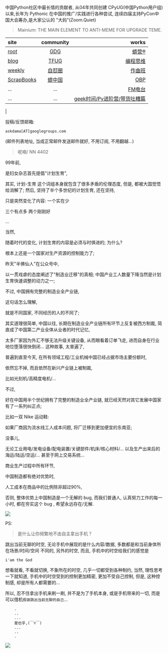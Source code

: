 中国Python社区中最长情的贡献者, 从04年共同创建 CPyUG(中国Python用户组)以来,长年为 Pythonic 在中国的推广/实践进行各种尝试, 连续四届主持PyCon中国大会筹办,是大家公认的 "大妈"(Zoom.Quiet)

> Mainium: THE MAIN ELEMENT TO ANTI-MEME FOR UPGRADE TEME.

| site | community | works |
| :-----| :----: | ----: |
| [root](http://zoomquiet.io/) | [GDG](https://blog.zhgdg.org/) | [蟒营®](https://doc.101.camp/) |
| [blog](https://blog.zoomquiet.io/pages/zoomquiet.html) | [TFUG](http://zh.tfug.world/) | [编程思维](https://py.101.camp/) |
| [weekly](http://weekly.pychina.org/) | [自怼圈](https://du.101.camp/) | [作曲班](https://mu.101.camp/) |
| [ScrapBooks](https://zoomquiet.io/collection.html) | [蟒中国](https://pychina.org/) | [OBP](https://zoomquiet.io/obp/index.html) |
| ... | ... | [FM电台](https://fm.101.camp/) |
| ... | ... | [geek时间/Py进阶营/带货吐糟篇](https://fm.101.camp/2020/geek2py-dama.html) 
 |


投稿/反馈邮箱:

    askdama[AT]googlegroups.com

(邮件列表地址, 
当成正常邮件发送邮件就好, 不用订阅, 不用翻越...)


> 呢喃/ NN 4402



99年前,

是妇女杂志首先提倡"计划生育",

其实,
计划-生育
这个词组本身就包含了很多矛盾的伦理态度,
但是,
都被大国觉悟给消解了;
然后,
坚持了半个多世纪的计划生育,
还在坚持,

只是突然变化了内容:
一个实在少

三个有点多
两个刚刚好

...

当然,

随着时代的变化,
计划生育的内容是必须与时俱进的;
为什么?

根本上还是一个国家对生产资源的控制能力了;

昨天"半佛仙人"在公众号中,

以一贯戏虐的态度阐述了"制造业迁移"的真相;
中国产业工人数量下降当然是计划生育快速调整的动力之一;

不过,
中国拥有完整的制造业全产业链,

这句话怎么理解,

就是不同国家,
不同经历的人的不同了;


其实道理很简单,
中国以往,
长期在制造业全产业链所有环节上反复被西方制裁,
简直成了中国第二产业全体从业者的时代记忆,

太多厂家因为外汇不够无法升级关键设备,
从而眼看着订单飞走,
进而自身在行业地位堕落很快倒闭...
这种故事,
太普遍了,

普遍到直至今天,
在所有领域工程/工业机械中国已经占据市场主要份额时,

依然忘不掉,
而且依然在新兴产业链上被制裁,

比如光刻机/高精度电机/...

不过,

好在中国用半个世纪拥有了完整的制造业全产业链,
就已经天然对其它发展中国家有了一系列纠正点;

比如一双 Nike 运动鞋:

如果厂商因为流水线工人成本问题,
将厂迁移到更加便宜的东南亚;

没事儿,

无论工业用电/发电设备/配电装置/关键部件/机床/核心材料/...
以及生产出来后的海运/陆运/空运/...
甚至于网上交易系统...

商业生产过程中所有环节,

中国制造都有绝对优势时,

人工成本在商品中的比例除非超过90%,

否则,
整体优势上中国制造是一个无解的 bug,
而我们普通人,
认真努力工作的每一小时,
都在夯实这个 bug ,
希望永远存在/无解.





![](http://ydlj.zoomquiet.top/ipic/2021-06-06-zq42-today-card-2106.007.jpeg)



PS:
> 是什么让你频繁地不由自主拿出手机？

跳出当前无聊的时空,
无论手机中展现的是什么内容/数据,
多数都是和当前身体所在场景/时间/空间 不同的,
另外的时空,
而且, 手机中的时空给我们的感觉是

    i'am the God

想看就看, 不看就切换,
不象所在的时空, 几乎一切都受到各种制约,
当然,
理性思考一下就知道,
手机中的时空受到的控制更加精密, 更加不受自己控制,
但是, 这种控制感,
却是所有人都需要的...

所以, 
忍不住拿出手机来刷一刷,
并不是为了手机本身, 或是手机带来的一切,
而是可以借机`假装跳出当前无聊的自己`...



```
    .
    ..
    ...
    是也乎,(￣▽￣)
    ...
    ..
    .
```


![](http://ydlj.zoomquiet.top/ipic/2021-04-30-210411DU21.4zip.jpg)

